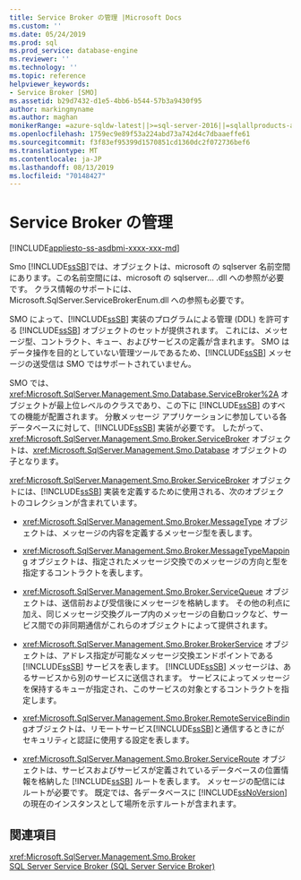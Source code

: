 ```yaml
---
title: Service Broker の管理 |Microsoft Docs
ms.custom: ''
ms.date: 05/24/2019
ms.prod: sql
ms.prod_service: database-engine
ms.reviewer: ''
ms.technology: ''
ms.topic: reference
helpviewer_keywords:
- Service Broker [SMO]
ms.assetid: b29d7432-d1e5-4bb6-b544-57b3a9430f95
author: markingmyname
ms.author: maghan
monikerRange: =azure-sqldw-latest||>=sql-server-2016||=sqlallproducts-allversions||>=sql-server-linux-2017||=azuresqldb-mi-current
ms.openlocfilehash: 1759ec9e89f53a224abd73a742d4c7dbaaeffe61
ms.sourcegitcommit: f3f83ef95399d1570851cd1360dc2f072736bef6
ms.translationtype: MT
ms.contentlocale: ja-JP
ms.lasthandoff: 08/13/2019
ms.locfileid: "70148427"
---
```

# <a name="managing-service-broker"></a>Service Broker の管理

[!INCLUDE[appliesto-ss-asdbmi-xxxx-xxx-md](../../../includes/appliesto-ss-asdbmi-xxxx-xxx-md.md)]

  Smo [!INCLUDE[ssSB](../../../includes/sssb-md.md)]では、オブジェクトは、microsoft の sqlserver 名前空間にあります。この名前空間には、microsoft の sqlserver... .dll への参照が必要です。 クラス情報のサポートには、Microsoft.SqlServer.ServiceBrokerEnum.dll への参照も必要です。  
  
 SMO によって、[!INCLUDE[ssSB](../../../includes/sssb-md.md)] 実装のプログラムによる管理 (DDL) を許可する [!INCLUDE[ssSB](../../../includes/sssb-md.md)] オブジェクトのセットが提供されます。 これには、メッセージ型、コントラクト、キュー、およびサービスの定義が含まれます。 SMO はデータ操作を目的としていない管理ツールであるため、[!INCLUDE[ssSB](../../../includes/sssb-md.md)] メッセージの送受信は SMO ではサポートされていません。  
  
 SMO では、<xref:Microsoft.SqlServer.Management.Smo.Database.ServiceBroker%2A> オブジェクトが最上位レベルのクラスであり、この下に [!INCLUDE[ssSB](../../../includes/sssb-md.md)] のすべての機能が配置されます。 分散メッセージ アプリケーションに参加している各データベースに対して、[!INCLUDE[ssSB](../../../includes/sssb-md.md)] 実装が必要です。 したがって、<xref:Microsoft.SqlServer.Management.Smo.Broker.ServiceBroker> オブジェクトは、<xref:Microsoft.SqlServer.Management.Smo.Database> オブジェクトの子となります。  
  
 <xref:Microsoft.SqlServer.Management.Smo.Broker.ServiceBroker> オブジェクトには、[!INCLUDE[ssSB](../../../includes/sssb-md.md)] 実装を定義するために使用される、次のオブジェクトのコレクションが含まれています。  
  
-   <xref:Microsoft.SqlServer.Management.Smo.Broker.MessageType> オブジェクトは、メッセージの内容を定義するメッセージ型を表します。  
  
-   <xref:Microsoft.SqlServer.Management.Smo.Broker.MessageTypeMapping> オブジェクトは、指定されたメッセージ交換でのメッセージの方向と型を指定するコントラクトを表します。  
  
-   <xref:Microsoft.SqlServer.Management.Smo.Broker.ServiceQueue> オブジェクトは、送信前および受信後にメッセージを格納します。 その他の利点に加え、同じメッセージ交換グループ内のメッセージの自動ロックなど、サービス間での非同期通信がこれらのオブジェクトによって提供されます。  
  
-   <xref:Microsoft.SqlServer.Management.Smo.Broker.BrokerService> オブジェクトは、アドレス指定が可能なメッセージ交換エンドポイントである [!INCLUDE[ssSB](../../../includes/sssb-md.md)] サービスを表します。 [!INCLUDE[ssSB](../../../includes/sssb-md.md)] メッセージは、あるサービスから別のサービスに送信されます。 サービスによってメッセージを保持するキューが指定され、このサービスの対象とするコントラクトを指定します。  
  
-   <xref:Microsoft.SqlServer.Management.Smo.Broker.RemoteServiceBinding>オブジェクトは、リモートサービス[!INCLUDE[ssSB](../../../includes/sssb-md.md)]と通信するときにがセキュリティと認証に使用する設定を表します。  
  
-   <xref:Microsoft.SqlServer.Management.Smo.Broker.ServiceRoute> オブジェクトは、サービスおよびサービスが定義されているデータベースの位置情報を格納した [!INCLUDE[ssSB](../../../includes/sssb-md.md)] ルートを表します。 メッセージの配信にはルートが必要です。 既定では、各データベースに [!INCLUDE[ssNoVersion](../../../includes/ssnoversion-md.md)] の現在のインスタンスとして場所を示すルートが含まれます。  
  
## <a name="see-also"></a>関連項目  
 <xref:Microsoft.SqlServer.Management.Smo.Broker>   
 [SQL Server Service Broker (SQL Server Service Broker)](../../../database-engine/configure-windows/sql-server-service-broker.md)  
  
  

